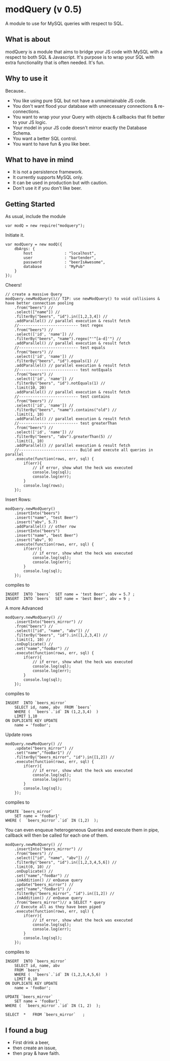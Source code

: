 modQuery (v 0.5)
==========================

A module to use for MySQL queries with respect to SQL.

## What is about ##

modQuery is a module that aims to bridge your JS code with MySQL with a respect to both SQL & Javascript.
It's purpose is to wrap your SQL with extra functionality that is often needed.
It's fun.

## Why to use it ##
Because..
- You like using pure SQL but not have a unmaintainable JS code.
- You don't want flood your database with unnecessary connections & re-connections.
- You want to wrap your your Query with objects & callbacks that fit better to your JS logic.
- Your model in your JS code doesn't mirror exactly the Database Schema.
- You want a better SQL control.
- You want to have fun & you like beer.

## What to have in mind ##

- It is not a persistence framework.
- It currently supports MySQL only.
- It can be used in production but with caution.
- Don't use it if you don't like beer.

## Getting Started ##

As usual, include the module

	var modQ = new require("modquery");

Initiate it.

	var modQuery = new modQ({
    	dbArgs: {
    		host              : "localhost",
    		user              : "bartender",
    		password          : "beerIsAwesome",
    		database          : "MyPub"
    	}
    });

Cheers!

	// create a massive Query
	modQuery.newModQuery()// TIP: use newModQuery() to void collisions & have better connection pooling
		.from("beers") //
		.select(["name"]) //
		.filterBy("beers", "id").in([1,2,3,4]) //
		.addParallel() // parallel execution & result fetch
		//-------------------------- test regex
		.from("beers") //
		.select(['id', 'name']) //
		.filterBy("beers", "name").regex("'^[a-d]'") //
		.addParallel() // parallel execution & result fetch
		//-------------------------- test equals
		.from("beers") //
		.select(['id', 'name']) //
		.filterBy("beers", "id").equals(1) //
		.addParallel() // parallel execution & result fetch
		//-------------------------- test notEquals
		.from("beers") //
		.select(['id', 'name']) //
		.filterBy("beers", "id").notEquals(1) //
		.limit(10, 20)
		.addParallel() // parallel execution & result fetch
		//-------------------------- test contains
		.from("beers") //
		.select(['id', 'name']) //
		.filterBy("beers", "name").contains("old") //
		.limit(1, 10)
		.addParallel() // parallel execution & result fetch
		//-------------------------- test greaterThan
		.from("beers") //
		.select(['id', 'name']) //
		.filterBy("beers", "abv").greaterThan(5) //
		.limit(1, 10)
		.addParallel() // parallel execution & result fetch
		//-------------------------- Build and execute all queries in parallel
		.execute(function(rows, err, sql) {
			if(err){
				// if error, show what the heck was executed
				console.log(sql);
				console.log(err);
			}
			console.log(rows);
		});

Insert Rows:

	modQuery.newModQuery()
		.insertInto("beers")
		.insert("name", "test Beer")
		.insert("abv", 5.7)
		.addParallel() // other row
		.insertInto("beers")
		.insert("name", "best Beer")
		.insert("abv", 9)
		.execute(function(rows, err, sql) {
			if(err){
				// if error, show what the heck was executed
				console.log(sql);
				console.log(err);
			}
			console.log(sql);
		});

compiles to

	INSERT  INTO `beers`  SET name = 'test Beer', abv = 5.7 ;
	INSERT  INTO `beers`  SET name = 'best Beer', abv = 9 ;


A more Advanced

	modQuery.newModQuery() //
		.insertInto("beers_mirror") //
		.from("beers") //
		.select(["id", "name", "abv"]) //
		.filterBy("beers", "id").in([1,2,3,4]) //
		.limit(1, 10) //
		.onDuplicate() //
		.set("name","fooBar") //
		.execute(function(rows, err, sql) {
			if(err){
				// if error, show what the heck was executed
				console.log(sql);
				console.log(err);
			}
			console.log(sql);
		});

compiles to

	INSERT  INTO `beers_mirror`
		SELECT id, name, abv  FROM `beers`
		WHERE (  `beers`.`id` IN (1,2,3,4)  )
		LIMIT 1,10
	ON DUPLICATE KEY UPDATE
		name = 'fooBar';

Update rows

	modQuery.newModQuery() //
		.update("beers_mirror") //
		.set("name","fooBar1") //
		.filterBy("beers_mirror", "id").in([1,2]) //
		.execute(function(rows, err, sql) {
			if(err){
				// if error, show what the heck was executed
				console.log(sql);
				console.log(err);
			}
			console.log(sql);
		});

compiles to

	UPDATE `beers_mirror`
		SET name = 'fooBar1'
	WHERE (  `beers_mirror`.`id` IN (1,2)  );


You can even enqueue heterogeneous Queries and execute them in pipe,
callback will then be called for each one of them.

	modQuery.newModQuery() //
		.insertInto("beers_mirror") //
		.from("beers") //
		.select(["id", "name", "abv"]) //
		.filterBy("beers", "id").in([1,2,3,4,5,6]) //
		.limit(0, 10) //
		.onDuplicate() //
		.set("name","fooBar") //
		.inAddition() // enQueue query
		.update("beers_mirror") //
		.set("name","fooBar1") //
		.filterBy("beers_mirror", "id").in([1,2]) //
		.inAddition() // enQueue query
		.from("beers_mirror")// a SELECT * query
		// Execute all as they have been piped
		.execute(function(rows, err, sql) {
			if(err){
				// if error, show what the heck was executed
				console.log(sql);
				console.log(err);
			}
			console.log(sql);
		});

compiles to

	INSERT  INTO `beers_mirror`
		SELECT id, name, abv
		FROM `beers`
		WHERE (  `beers`.`id` IN (1,2,3,4,5,6)  )
		LIMIT 0,10
	ON DUPLICATE KEY UPDATE
		name = 'fooBar';

	UPDATE `beers_mirror`
		SET name = 'fooBar1'
	WHERE (  `beers_mirror`.`id` IN (1, 2)  );

	SELECT  *   FROM `beers_mirror`   ;


## I found a bug ##

- First drink a beer,
- then create an issue,
- then pray & have faith.